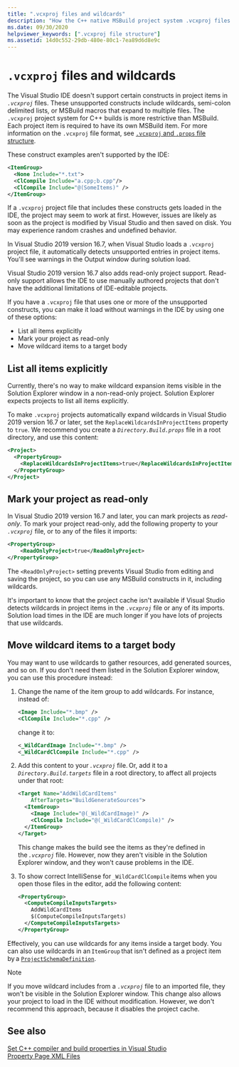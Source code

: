 ```yaml
---
title: ".vcxproj files and wildcards"
description: "How the C++ native MSBuild project system .vcxproj files handle wildcards."
ms.date: 09/30/2020
helpviewer_keywords: [".vcxproj file structure"]
ms.assetid: 14d0c552-29db-480e-80c1-7ea89d6d8e9c
---
```

# `.vcxproj` files and wildcards

The Visual Studio IDE doesn't support certain constructs in project items in *`.vcxproj`* files. These unsupported constructs include wildcards, semi-colon delimited lists, or MSBuild macros that expand to multiple files. The `.vcxproj` project system for C++ builds is more restrictive than MSBuild. Each project item is required to have its own MSBuild item. For more information on the `.vcxproj` file format, see [`.vcxproj` and `.props` file structure](vcxproj-file-structure.md).

These construct examples aren't supported by the IDE:

```xml
<ItemGroup>
  <None Include="*.txt">
  <ClCompile Include="a.cpp;b.cpp"/>
  <ClCompile Include="@(SomeItems)" />
</ItemGroup>
```

If a `.vcxproj` project file that includes these constructs gets loaded in the IDE, the project may seem to work at first. However, issues are likely as soon as the project is modified by Visual Studio and then saved on disk. You may experience random crashes and undefined behavior.

In Visual Studio 2019 version 16.7, when Visual Studio loads a `.vcxproj` project file, it automatically detects unsupported entries in project items. You'll see warnings in the Output window during solution load.

Visual Studio 2019 version 16.7 also adds read-only project support. Read-only support allows the IDE to use manually authored projects that don't have the additional limitations of IDE-editable projects.

If you have a `.vcxproj` file that uses one or more of the unsupported constructs, you can make it load without warnings in the IDE by using one of these options:

- List all items explicitly
- Mark your project as read-only
- Move wildcard items to a target body

## List all items explicitly

Currently, there's no way to make wildcard expansion items visible in the Solution Explorer window in a non-read-only project. Solution Explorer expects projects to list all items explicitly.

To make `.vcxproj` projects automatically expand wildcards in Visual Studio 2019 version 16.7 or later, set the `ReplaceWildcardsInProjectItems` property to `true`. We recommend you create a *`Directory.Build.props`* file in a root directory, and use this content:

```xml
<Project>
  <PropertyGroup>
    <ReplaceWildcardsInProjectItems>true</ReplaceWildcardsInProjectItems>
  </PropertyGroup>
</Project>
```

## Mark your project as read-only

In Visual Studio 2019 version 16.7 and later, you can mark projects as *read-only*. To mark your project read-only, add the following property to your *`.vcxproj`* file, or to any of the files it imports:

```xml
<PropertyGroup>
    <ReadOnlyProject>true</ReadOnlyProject>
</PropertyGroup>
```

The `<ReadOnlyProject>` setting prevents Visual Studio from editing and saving the project, so you can use any MSBuild constructs in it, including wildcards.

It's important to know that the project cache isn't available if Visual Studio detects wildcards in project items in the *`.vcxproj`* file or any of its imports. Solution load times in the IDE are much longer if you have lots of projects that use wildcards.

## Move wildcard items to a target body

You may want to use wildcards to gather resources, add generated sources, and so on. If you don't need them listed in the Solution Explorer window, you can use this procedure instead:

1. Change the name of the item group to add wildcards. For instance, instead of:

   ```xml
   <Image Include="*.bmp" />
   <ClCompile Include="*.cpp" />
   ```

   change it to:

   ```xml
   <_WildCardImage Include="*.bmp" />
   <_WildCardClCompile Include="*.cpp" />
   ```

1. Add this content to your *`.vcxproj`* file. Or, add it to a *`Directory.Build.targets`* file in a root directory, to affect all projects under that root:

   ```xml
   <Target Name="AddWildCardItems"
       AfterTargets="BuildGenerateSources">
     <ItemGroup>
       <Image Include="@(_WildCardImage)" />
       <ClCompile Include="@(_WildCardClCompile)" />
     </ItemGroup>
   </Target>
   ```

   This change makes the build see the items as they're defined in the *`.vcxproj`* file. However, now they aren't visible in the Solution Explorer window, and they won't cause problems in the IDE.

1. To show correct IntelliSense for `_WildCardClCompile` items when you open those files in the editor, add the following content:

   ```xml
   <PropertyGroup>
     <ComputeCompileInputsTargets>
       AddWildCardItems
       $(ComputeCompileInputsTargets)
     </ComputeCompileInputsTargets>
   </PropertyGroup>
   ```

Effectively, you can use wildcards for any items inside a target body. You can also use wildcards in an `ItemGroup` that isn't defined as a project item by a [`ProjectSchemaDefinition`](https://devblogs.microsoft.com/cppblog/vc-MSBuild-extensibility-example/).

> [!NOTE]
> If you move wildcard includes from a *`.vcxproj`* file to an imported file, they won't be visible in the Solution Explorer window. This change also allows your project to load in the IDE without modification. However, we don't recommend this approach, because it disables the project cache.

## See also

[Set C++ compiler and build properties in Visual Studio](../working-with-project-properties.md)<br/>
[Property Page XML Files](property-page-xml-files.md)
